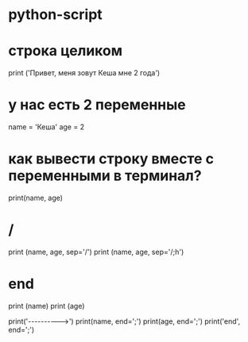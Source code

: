 # python-script
# cтрока целиком
print ('Привет, меня зовут Кеша мне 2 года')
# у нас есть 2 переменные
name = 'Кеша'
age = 2
# как вывести строку вместе с переменными в терминал?
print(name, age)

# /
print (name, age, sep='/')
print (name, age, sep='/;h')

# end
print (name)
print (age)

print('---------->')
print(name, end=';')
print(age, end=';')
print('end', end=';')
